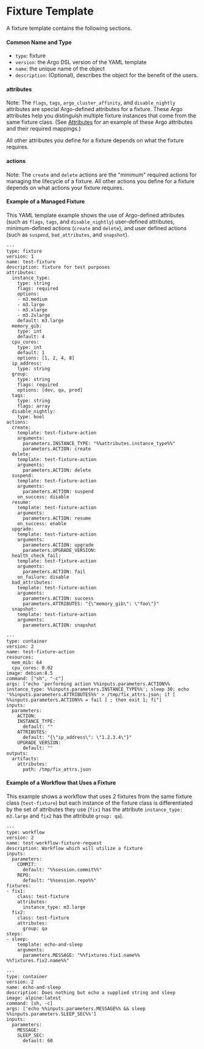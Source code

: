 # Fixture Template

A fixture template contains the following sections.

#### Common Name and Type

*   `type`: fixture
*   `version`: the Argo DSL version of the YAML template
*   `name`: the unique name of the object
*   `description`: (Optional), describes the object for the benefit of the users.

#### attributes

Note: The `flags`, `tags`, `argo_cluster_affinity`, and `disable_nightly` attributes are special Argo-defined attributes for a fixture. These Argo attributes help you distinguish multiple fixture instances that come from the same fixture class. (See [Attributes](ex_create_managed_fixtures.htm#Attributes) for an example of these Argo attributes and their required mappings.)

All other attributes you define for a fixture depends on what the fixture requires.

#### actions

Note: The `create` and `delete` actions are the "minimum" required actions for managing the lifecycle of a fixture. All other actions you define for a fixture depends on what actions your fixture requires.

#### Example of a Managed Fixture

This YAML template example shows the use of Argo-defined attributes (such as `flags`, `tags`, and `disable_nightly`) user-defined attributes, minimum-defined actions (`create` and `delete`), and user defined actions (such as `suspend`, `bad_attributes`, and `snapshot`).

```
---
type: fixture
version: 1
name: test-fixture
description: fixture for test purposes
attributes:
  instance_type:
    type: string
    flags: required
    options:
    - m3.medium
    - m3.large
    - m3.xlarge
    - m3.2xlarge
    default: m3.large
  memory_gib:
    type: int
    default: 4
  cpu_cores:
    type: int
    default: 1
    options: [1, 2, 4, 8]
  ip_address:
    type: string
  group:
    type: string
    flags: required
    options: [dev, qa, prod]
  tags:
    type: string
    flags: array
  disable_nightly:
    type: bool
actions:
  create:
    template: test-fixture-action
    arguments:
      parameters.INSTANCE_TYPE: "%%attributes.instance_type%%"
      parameters.ACTION: create    
  delete:
    template: test-fixture-action
    arguments:
      parameters.ACTION: delete
  suspend:
    template: test-fixture-action
    arguments:
      parameters.ACTION: suspend
    on_success: disable
  resume:
    template: test-fixture-action
    arguments:
      parameters.ACTION: resume
    on_success: enable
  upgrade:
    template: test-fixture-action
    arguments:
      parameters.ACTION: upgrade
      parameters.UPGRADE_VERSION:
  health_check_fail:
    template: test-fixture-action
    arguments:
      parameters.ACTION: fail
    on_failure: disable
  bad_attributes:
    template: test-fixture-action
    arguments:
      parameters.ACTION: success
      parameters.ATTRIBUTES: "{\"memory_gib\": \"foo\"}"
  snapshot:
    template: test-fixture-action
    arguments:
      parameters.ACTION: snapshot

---
type: container
version: 2
name: test-fixture-action
resources:
  mem_mib: 64
  cpu_cores: 0.02
image: debian:8.5
command: ["sh", "-c"]
args: ["echo 'performing action %%inputs.parameters.ACTION%% instance_type: %%inputs.parameters.INSTANCE_TYPE%%'; sleep 30; echo '%%inputs.parameters.ATTRIBUTES%%' > /tmp/fix_attrs.json; if [ %%inputs.parameters.ACTION%% = fail ] ; then exit 1; fi"]
inputs:
  parameters:
    ACTION:
    INSTANCE_TYPE:
      default: ""
    ATTRIBUTES:
      default: "{\"ip_address\": \"1.2.3.4\"}"
    UPGRADE_VERSION:
      default: ""
outputs:
  artifacts:
    attributes:
      path: /tmp/fix_attrs.json
```

#### Example of a Workflow that Uses a Fixture

This example shows a workflow that uses 2 fixtures from the same fixture class (`test-fixture`) but each instance of the fixture class is differentiated by the set of attributes they use (`fix1` has the attribute `instance_type: m3.large` and `fix2` has the attribute `group: qa`).

```
---
type: workflow
version: 2
name: test-workflow-fixture-request
description: Workflow which will utilize a fixture
inputs:
  parameters:
    COMMIT:
      default: "%%session.commit%%"
    REPO:
      default: "%%session.repo%%"
fixtures:
- fix1:
    class: test-fixture
    attributes:
      instance_type: m3.large
  fix2:
    class: test-fixture
    attributes:
      group: qa
steps:
- sleep:
    template: echo-and-sleep
    arguments:
      parameters.MESSAGE: "%%fixtures.fix1.name%% %%fixtures.fix2.name%%"

---
type: container
version: 2
name: echo-and-sleep
description: Does nothing but echo a supplied string and sleep
image: alpine:latest
command: [sh, -c]
args: ['echo %%inputs.parameters.MESSAGE%% && sleep %%inputs.parameters.SLEEP_SEC%%']
inputs:
  parameters:
    MESSAGE:
    SLEEP_SEC:
      default: 60

```